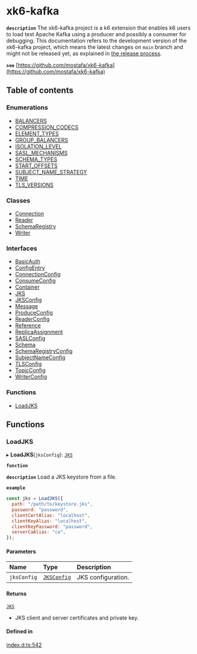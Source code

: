 # xk6-kafka

**`description`**
The xk6-kafka project is a k6 extension that enables k6 users to load test Apache Kafka using a producer and possibly a consumer for debugging.
This documentation refers to the development version of the xk6-kafka project, which means the latest changes on `main` branch and might not be released yet, as explained in [the release process](https://github.com/mostafa/xk6-kafka#the-release-process).

**`see`** [https://github.com/mostafa/xk6-kafka](https://github.com/mostafa/xk6-kafka)

## Table of contents

### Enumerations

- [BALANCERS](enums/BALANCERS.md)
- [COMPRESSION_CODECS](enums/COMPRESSION_CODECS.md)
- [ELEMENT_TYPES](enums/ELEMENT_TYPES.md)
- [GROUP_BALANCERS](enums/GROUP_BALANCERS.md)
- [ISOLATION_LEVEL](enums/ISOLATION_LEVEL.md)
- [SASL_MECHANISMS](enums/SASL_MECHANISMS.md)
- [SCHEMA_TYPES](enums/SCHEMA_TYPES.md)
- [START_OFFSETS](enums/START_OFFSETS.md)
- [SUBJECT_NAME_STRATEGY](enums/SUBJECT_NAME_STRATEGY.md)
- [TIME](enums/TIME.md)
- [TLS_VERSIONS](enums/TLS_VERSIONS.md)

### Classes

- [Connection](classes/Connection.md)
- [Reader](classes/Reader.md)
- [SchemaRegistry](classes/SchemaRegistry.md)
- [Writer](classes/Writer.md)

### Interfaces

- [BasicAuth](interfaces/BasicAuth.md)
- [ConfigEntry](interfaces/ConfigEntry.md)
- [ConnectionConfig](interfaces/ConnectionConfig.md)
- [ConsumeConfig](interfaces/ConsumeConfig.md)
- [Container](interfaces/Container.md)
- [JKS](interfaces/JKS.md)
- [JKSConfig](interfaces/JKSConfig.md)
- [Message](interfaces/Message.md)
- [ProduceConfig](interfaces/ProduceConfig.md)
- [ReaderConfig](interfaces/ReaderConfig.md)
- [Reference](interfaces/Reference.md)
- [ReplicaAssignment](interfaces/ReplicaAssignment.md)
- [SASLConfig](interfaces/SASLConfig.md)
- [Schema](interfaces/Schema.md)
- [SchemaRegistryConfig](interfaces/SchemaRegistryConfig.md)
- [SubjectNameConfig](interfaces/SubjectNameConfig.md)
- [TLSConfig](interfaces/TLSConfig.md)
- [TopicConfig](interfaces/TopicConfig.md)
- [WriterConfig](interfaces/WriterConfig.md)

### Functions

- [LoadJKS](README.md#loadjks)

## Functions

### LoadJKS

▸ **LoadJKS**(`jksConfig`): [`JKS`](interfaces/JKS.md)

**`function`**

**`description`** Load a JKS keystore from a file.

**`example`**

```javascript
const jks = LoadJKS({
  path: "/path/to/keystore.jks",
  password: "password",
  clientCertAlias: "localhost",
  clientKeyAlias: "localhost",
  clientKeyPassword: "password",
  serverCaAlias: "ca",
});
```

#### Parameters

| Name        | Type                                   | Description        |
| :---------- | :------------------------------------- | :----------------- |
| `jksConfig` | [`JKSConfig`](interfaces/JKSConfig.md) | JKS configuration. |

#### Returns

[`JKS`](interfaces/JKS.md)

- JKS client and server certificates and private key.

#### Defined in

[index.d.ts:542](https://github.com/mostafa/xk6-kafka/blob/main/api-docs/index.d.ts#L542)
